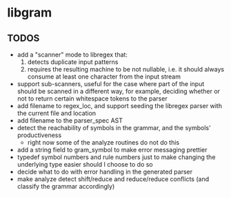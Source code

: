 # libgram

## TODOS

* add a "scanner" mode to libregex that:
    1. detects duplicate input patterns
    2. requires the resulting machine to be not nullable, i.e. it should always consume at least one 
       character from the input stream
* support sub-scanners, useful for the case where part of the input should be scanned in a different way,
  for example, deciding whether or not to return certain whitespace tokens to the parser
* add filename to regex_loc, and support seeding the libregex parser with the current file and location
* add filename to the parser_spec AST
* detect the reachability of symbols in the grammar, and the symbols' productiveness
    - right now some of the analyze routines do not do this
* add a string field to gram_symbol to make error messaging prettier
* typedef symbol numbers and rule numbers just to make changing the underlying type easier should I choose to do so
* decide what to do with error handling in the generated parser
* make analyze detect shift/reduce and reduce/reduce conflicts (and classify the grammar accordingly)
